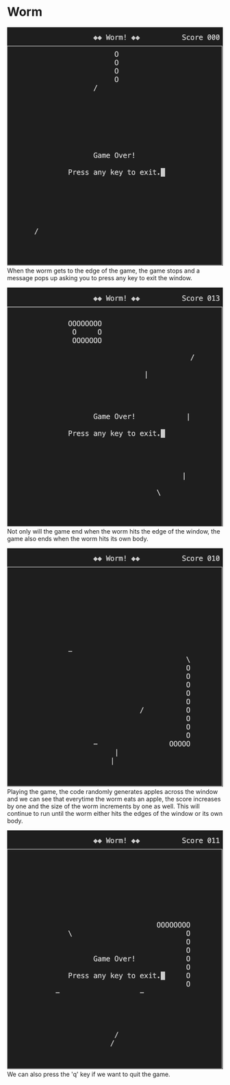 # Worm

![](examples/Screen%20Shot%202022-10-20%20at%2011.34.56%20AM.png)
When the worm gets to the edge of the game, the game stops and a message pops up asking you to press any key to exit the window. 

![](examples/Screen%20Shot%202022-10-23%20at%206.33.56%20PM.png)
Not only will the game end when the worm hits the edge of the window, the game also ends when the worm hits its own body. 

![](examples/Screen%20Shot%202022-10-20%20at%2011.35.58%20AM.png)
Playing the game, the code randomly generates apples across the window and we can see that everytime the worm eats an apple, the score increases by one and the size of the worm increments by one as well. This will continue to run until the worm either hits the edges of the window or its own body. 

![](examples/Screen%20Shot%202022-10-20%20at%2011.36.06%20AM.png)
We can also press the 'q' key if we want to quit the game. 
